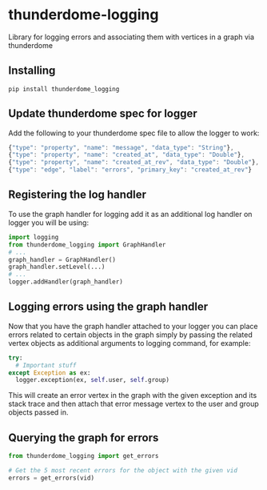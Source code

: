 thunderdome-logging
===================

Library for logging errors and associating them with vertices in a graph via thunderdome

## Installing

```
pip install thunderdome_logging
```

## Update thunderdome spec for logger

Add the following to your thunderdome spec file to allow the logger to work:

```js
{"type": "property", "name": "message", "data_type": "String"},
{"type": "property", "name": "created_at", "data_type": "Double"},
{"type": "property", "name": "created_at_rev", "data_type": "Double"},
{"type": "edge", "label": "errors", "primary_key": "created_at_rev"}
```

## Registering the log handler

To use the graph handler for logging add it as an additional log handler on logger you will be using:

```python
import logging
from thunderdome_logging import GraphHandler
# ...
graph_handler = GraphHandler()
graph_handler.setLevel(...)
# ...
logger.addHandler(graph_handler)
```

## Logging errors using the graph handler

Now that you have the graph handler attached to your logger you can place errors related to certain objects in the graph simply by passing the related vertex objects as additional arguments to logging command, for example:

```python
try:
  # Important stuff
except Exception as ex:
  logger.exception(ex, self.user, self.group) 
```

This will create an error vertex in the graph with the given exception and its stack trace and then attach that error message vertex to the user and group objects passed in.

## Querying the graph for errors

```python
from thunderdome_logging import get_errors

# Get the 5 most recent errors for the object with the given vid
errors = get_errors(vid)
```